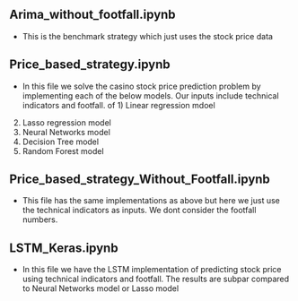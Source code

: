 
## Arima_without_footfall.ipynb
- This is the benchmark strategy which just uses the stock price data 

## Price_based_strategy.ipynb
- In this file we solve the casino stock price prediction problem by implementing each of the below models. Our inputs include technical indicators and footfall. of  1) Linear regression mdoel 
2) Lasso regression model 
3) Neural Networks model
4) Decision Tree model 
5) Random Forest model 

## Price_based_strategy_Without_Footfall.ipynb
- This file has the same implementations as above but here we just use the technical indicators as inputs. We dont consider the footfall numbers. 

## LSTM_Keras.ipynb
- In this file we have the LSTM implementation of predicting stock price using technical indicators and footfall. The results are subpar compared to Neural Networks model or Lasso model 
